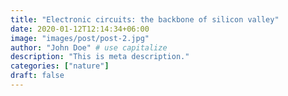 ```yaml
---
title: "Electronic circuits: the backbone of silicon valley"
date: 2020-01-12T12:14:34+06:00
image: "images/post/post-2.jpg"
author: "John Doe" # use capitalize
description: "This is meta description."
categories: ["nature"]
draft: false
---
```

